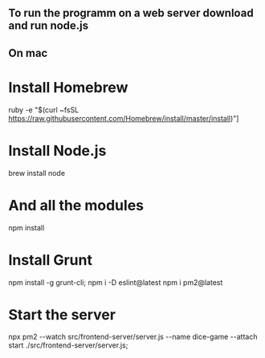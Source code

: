 ## To run the programm on a web server download and run node.js

## On mac

# Install Homebrew
ruby -e "$(curl ~fsSL https://raw.githubusercontent.com/Homebrew/install/master/install)"] 

# Install Node.js
brew install node 

# And all the modules
npm install

# Install Grunt
npm install -g grunt-cli; 
npm i -D eslint@latest 
npm i pm2@latest 

# Start the server
npx pm2 --watch src/frontend-server/server.js --name dice-game --attach start ./src/frontend-server/server.js;
